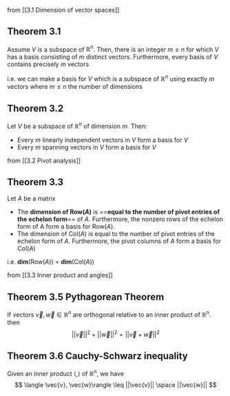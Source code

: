 from [[3.1 Dimension of vector spaces]]
## Theorem 3.1   
Assume $V$ is a subspace of $\mathbb{R}^n$. Then, there is an integer $m ≤ n$ for which $V$ has a basis consisting of $m$ distinct vectors. Furthermore, every basis of $V$ contains precisely $m$ vectors
 
i.e. we can make a basis for $V$ which is a subspace of $\mathbb{R}^n$ using exactly $m$ vectors where $m \leq n$ the number of dimensions
## Theorem 3.2
Let $V$ be a subspace of $\mathbb{R}^n$ of dimension $m$. Then:

- Every $m$ linearly independent vectors in $V$ form a basis for $V$
- Every $m$ spanning vectors in $V$ form a basis for $V$ 

from [[3.2 Pivot analysis]]
## Theorem 3.3 
Let $A$ be a matrix

- The **dimension of Row($A$)** is ==**equal to the number of pivot entries of the echelon form**== of $A$. Furthermore, the nonzero rows of the echelon form of A form a basis for Row($A$). 
- The dimension of Col($A$) is equal to the number of pivot entries of the echelon form of $A$. Furthermore, the pivot columns of $A$ form a basis for Col($A$)

i.e. **dim**(Row($A$)) = **dim**(Col($A$))

from [[3.3 Inner product and angles]]
## Theorem 3.5 Pythagorean Theorem
If vectors $\vec{v}, \vec{w} \in \mathbb{R}^n$ are orthogonal relative to an inner product of $\mathbb{R}^n$. then 
$$
||\vec{v}||^2 + ||\vec{w}||^2 = ||\vec{v} + \vec{w}||^2
$$
## Theorem 3.6 Cauchy-Schwarz inequality
Given an inner product $\langle,\rangle$ of $\mathbb{R}^n$, we have
$$
\langle \vec{v}, \vec{w}\rangle \leq ||\vec{v}|| \space ||\vec{w}||
$$